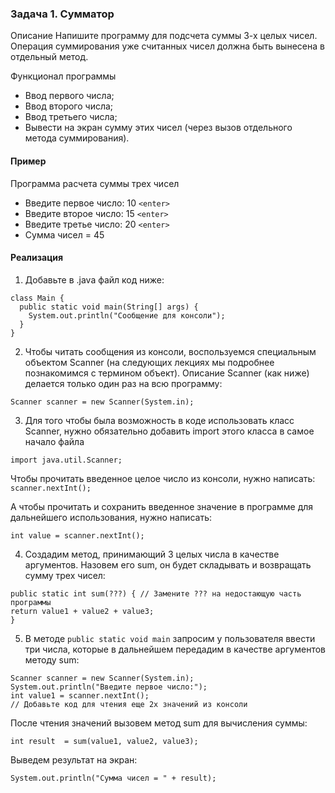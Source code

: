 ### Задача 1. Сумматор

Описание
Напишите программу для подсчета суммы 3-х целых чисел. Операция суммирования уже считанных чисел должна быть вынесена в
отдельный метод.

Функционал программы

* Ввод первого числа;
* Ввод второго числа;
* Ввод третьего числа;
* Вывести на экран сумму этих чисел (через вызов отдельного метода суммирования).

#### Пример

Программа расчета суммы трех чисел

* Введите первое число:
  10 `````<enter>`````
* Введите второе число:
  15 `````<enter>`````
* Введите третье число:
  20 `````<enter>`````
* Сумма чисел = 45

#### Реализация

1. Добавьте в .java файл код ниже:

````
class Main {
  public static void main(String[] args) {
    System.out.println("Сообщение для консоли");
  }
}
````

2. Чтобы читать сообщения из консоли, воспользуемся специальным объектом Scanner (на следующих лекциях мы подробнее
   познакомимся с термином объект). Описание Scanner (как ниже) делается только один раз на всю программу:

```Scanner scanner = new Scanner(System.in);```

3. Для того чтобы была возможность в коде использовать класс Scanner, нужно обязательно добавить import этого класса в
   самое начало файла

````
import java.util.Scanner;
`````

Чтобы прочитать введенное целое число из консоли, нужно написать:
```scanner.nextInt();```

А чтобы прочитать и сохранить введенное значение в программе для дальнейшего использования, нужно написать:

`````int value = scanner.nextInt();`````

4. Создадим метод, принимающий 3 целых числа в качестве аргументов. Назовем его sum, он будет складывать и возвращать
   сумму трех чисел:

````
public static int sum(???) { // Замените ??? на недостающую часть программы
return value1 + value2 + value3;
}
````

5. В методе ```public static void main``` запросим у пользователя ввести три числа, которые в дальнейшем передадим в
   качестве аргументов методу sum:

```
Scanner scanner = new Scanner(System.in);
System.out.println("Введите первое число:");
int value1 = scanner.nextInt();
// Добавьте код для чтения еще 2х значений из консоли

```

После чтения значений вызовем метод sum для вычисления суммы:

````
int result  = sum(value1, value2, value3);
````

Выведем результат на экран:

````
System.out.println("Сумма чисел = " + result);
````
